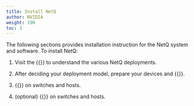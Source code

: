 ```yaml
---
title: Install NetQ
author: NVIDIA
weight: 190
toc: 3
---
```


The following sections provides installation instruction for the NetQ system and software. To install NetQ:

1. Visit the {{<link title="Pre-installation Guide" text="Pre-installation Guide">}} to understand the various NetQ deployments.

2. After deciding your deployment model, prepare your devices and {{<link title="Install the NetQ System" text="install NetQ">}}.

3. {{<link title="Install NetQ Agents" text="Install and configure the NetQ agents">}} on switches and hosts.

4. (optional) {{<link title="Install NetQ CLI" text="Install and configure the NetQ CLI">}} on switches and hosts.